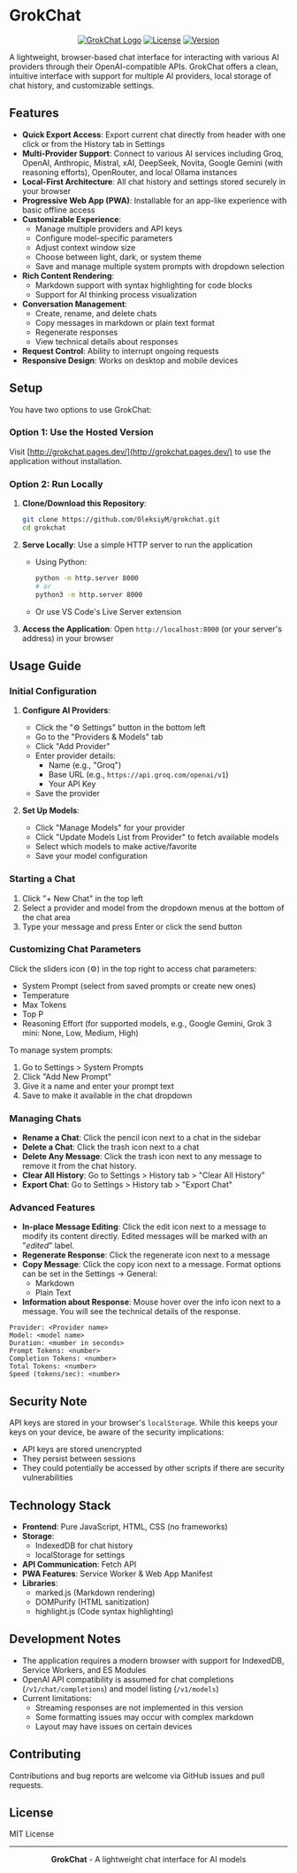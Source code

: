 # GrokChat

<div align="center">

[![GrokChat Logo](https://img.shields.io/badge/GrokChat-Web%20Client-blue)](https://grokchat.pages.dev/)
[![License](https://img.shields.io/badge/license-MIT-green)](LICENSE)
[![Version](https://img.shields.io/badge/version-0.1.10-orange)](CHANGELOG.md)

</div>

A lightweight, browser-based chat interface for interacting with various AI providers through their OpenAI-compatible APIs. GrokChat offers a clean, intuitive interface with support for multiple AI providers, local storage of chat history, and customizable settings.

## Features

- **Quick Export Access**: Export current chat directly from header with one click or from the History tab in Settings
- **Multi-Provider Support**: Connect to various AI services including Groq, OpenAI, Anthropic, Mistral, xAI, DeepSeek, Novita, Google Gemini (with reasoning efforts), OpenRouter, and local Ollama instances
- **Local-First Architecture**: All chat history and settings stored securely in your browser
- **Progressive Web App (PWA)**: Installable for an app-like experience with basic offline access
- **Customizable Experience**:
  - Manage multiple providers and API keys
  - Configure model-specific parameters
  - Adjust context window size
  - Choose between light, dark, or system theme
  - Save and manage multiple system prompts with dropdown selection
- **Rich Content Rendering**:
  - Markdown support with syntax highlighting for code blocks
  - Support for AI thinking process visualization
- **Conversation Management**:
  - Create, rename, and delete chats
  - Copy messages in markdown or plain text format
  - Regenerate responses
  - View technical details about responses
- **Request Control**: Ability to interrupt ongoing requests
- **Responsive Design**: Works on desktop and mobile devices

## Setup

You have two options to use GrokChat:

### Option 1: Use the Hosted Version

Visit [http://grokchat.pages.dev/](http://grokchat.pages.dev/) to use the application without installation.

### Option 2: Run Locally

1. **Clone/Download this Repository**:
   ```bash
   git clone https://github.com/OleksiyM/grokchat.git
   cd grokchat
   ```

2. **Serve Locally**: Use a simple HTTP server to run the application
   - Using Python:
     ```bash
     python -m http.server 8000
     # or
     python3 -m http.server 8000
     ```
   - Or use VS Code's Live Server extension

3. **Access the Application**: Open `http://localhost:8000` (or your server's address) in your browser

## Usage Guide

### Initial Configuration

1. **Configure AI Providers**:
   - Click the "⚙️ Settings" button in the bottom left
   - Go to the "Providers & Models" tab
   - Click "Add Provider"
   - Enter provider details:
     - Name (e.g., "Groq")
     - Base URL (e.g., `https://api.groq.com/openai/v1`)
     - Your API Key
   - Save the provider

2. **Set Up Models**:
   - Click "Manage Models" for your provider
   - Click "Update Models List from Provider" to fetch available models
   - Select which models to make active/favorite
   - Save your model configuration

### Starting a Chat

1. Click "+ New Chat" in the top left
2. Select a provider and model from the dropdown menus at the bottom of the chat area
3. Type your message and press Enter or click the send button

### Customizing Chat Parameters

Click the sliders icon (⚙️) in the top right to access chat parameters:
- System Prompt (select from saved prompts or create new ones)
- Temperature
- Max Tokens
- Top P
- Reasoning Effort (for supported models, e.g., Google Gemini, Grok 3 mini: None, Low, Medium, High)

To manage system prompts:
1. Go to Settings > System Prompts
2. Click "Add New Prompt"
3. Give it a name and enter your prompt text
4. Save to make it available in the chat dropdown

### Managing Chats

- **Rename a Chat**: Click the pencil icon next to a chat in the sidebar
- **Delete a Chat**: Click the trash icon next to a chat
- **Delete Any Message**: Click the trash icon next to any message to remove it from the chat history.
- **Clear All History**: Go to Settings > History tab > "Clear All History"
- **Export Chat**: Go to Settings > History tab > "Export Chat"

### Advanced Features
- **In-place Message Editing**: Click the edit icon next to a message to modify its content directly. Edited messages will be marked with an "*edited*" label.
- **Regenerate Response**: Click the regenerate icon next to a message
- **Copy Message**: Click the copy icon next to a message. Format options can be set in the Settings -> General:
  - Markdown
  - Plain Text
- **Information about Response**: Mouse hover over the info icon next to a message. You will see the technical details of the response.
```text
Provider: <Provider name>
Model: <model name>
Duration: <mumber in seconds>
Prompt Tokens: <number>
Completion Tokens: <number>
Total Tokens: <number>
Speed (tokens/sec): <number>
```

## Security Note

API keys are stored in your browser's `localStorage`. While this keeps your keys on your device, be aware of the security implications:

- API keys are stored unencrypted
- They persist between sessions
- They could potentially be accessed by other scripts if there are security vulnerabilities

## Technology Stack

- **Frontend**: Pure JavaScript, HTML, CSS (no frameworks)
- **Storage**:
  - IndexedDB for chat history
  - localStorage for settings
- **API Communication**: Fetch API
- **PWA Features**: Service Worker & Web App Manifest
- **Libraries**:
  - marked.js (Markdown rendering)
  - DOMPurify (HTML sanitization)
  - highlight.js (Code syntax highlighting)

## Development Notes

- The application requires a modern browser with support for IndexedDB, Service Workers, and ES Modules
- OpenAI API compatibility is assumed for chat completions (`/v1/chat/completions`) and model listing (`/v1/models`)
- Current limitations:
  - Streaming responses are not implemented in this version
  - Some formatting issues may occur with complex markdown
  - Layout may have issues on certain devices

## Contributing

Contributions and bug reports are welcome via GitHub issues and pull requests.

## License

MIT License

---

<div align="center">

**GrokChat** - A lightweight chat interface for AI models

</div>
